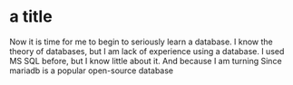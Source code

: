 # a title

Now it is time for me to begin to seriously learn a database. I know the theory of databases, but I am lack of experience using a database. I used MS SQL before, but I know little about it. And because I am turning Since mariadb is a popular open-source database

